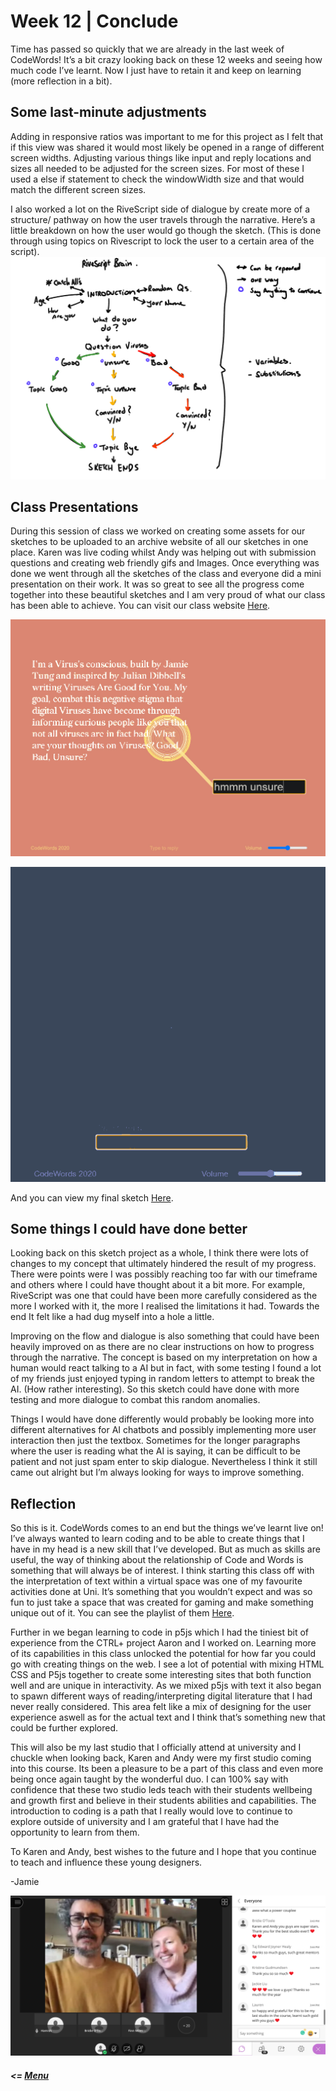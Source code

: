 # Week 12 | Conclude
Time has passed so quickly that we are already in the last week of CodeWords! It’s a bit crazy looking back on these 12 weeks and seeing how much code I’ve learnt. Now I just have to retain it and keep on learning (more reflection in a bit).

## Some last-minute adjustments
Adding in responsive ratios was important to me for this project as I felt that if this view was shared it would most likely be opened in a range of different screen widths. Adjusting various things like input and reply locations and sizes all needed to be adjusted for the screen sizes. For most of these I used a else if statement to check the windowWidth size and that would match the different screen sizes. 

I also worked a lot on the RiveScript side of dialogue by create more of a structure/ pathway on how the user travels through the narrative.  Here’s a little breakdown on how the user would go though the sketch. (This is done through using topics on Rivescript to lock the user to a certain area of the script). 
![](Map.jpg)

## Class Presentations
During this session of class we worked on creating some assets for our sketches to be uploaded to an archive website of all our sketches in one place. Karen was live coding whilst Andy was helping out with submission questions and creating web friendly gifs and Images. Once everything was done we went through all the sketches of the class and everyone did a mini presentation on their work. It was so great to see all the progress come together into these beautiful sketches and I am very proud of what our class has been able to achieve. You can visit our class website [Here](https://simandy.github.io/codewords/). 

![](2.jpg)

![](1.gif)

And you can view my final sketch [Here](https://jamtt.github.io/Codewords/Week_12/StartofSomething/ ). 

## Some things I could have done better

Looking back on this sketch project as a whole, I think there were lots of changes to my concept that ultimately hindered the result of my progress. There were points were I was possibly reaching too far with our timeframe and others where I could have thought about it a bit more. For example, RiveScript was one that could have been more carefully considered as the more I worked with it, the more I realised the limitations it had. Towards the end It felt like a had dug myself into a hole a little. 

Improving on the flow and dialogue is also something that could have been heavily improved on as there are no clear instructions on how to progress through the narrative. The concept is based on my interpretation on how a human would react talking to a AI but in fact, with some testing I found a lot of my friends just enjoyed typing in random letters to attempt to break the AI. (How rather interesting). So this sketch could have done with more testing and more dialogue to combat this random anomalies. 

Things I would have done differently would probably be looking more into different alternatives for AI chatbots and possibly implementing more user interaction then just the textbox. Sometimes for the longer paragraphs where the user is reading what the AI is saying, it can be difficult to be patient and not just spam enter to skip dialogue. Nevertheless I think it still came out alright but I’m always looking for ways to improve something. 


## Reflection
So this is it. CodeWords comes to an end but the things we’ve learnt live on! I’ve always wanted to learn coding and to be able to create things that I have in my head is a new skill that I’ve developed. But as much as skills are useful, the way of thinking about the relationship of Code and Words is something that will always be of interest. I think starting this class off with the interpretation of text within a virtual space was one of my favourite activities done at Uni. It’s something that you wouldn’t expect and was so fun to just take a space that was created for gaming and make something unique out of it. You can see the playlist of them [Here](https://www.youtube.com/watch?v=uiOQQN-uh4c&list=PLUcOibqqi1kyBP6b0wt7EsPpsiJ-UzEaH).

Further in we began learning to code in p5js which I had the tiniest bit of experience from the CTRL+ project Aaron and I worked on. Learning more of its capabilities in this class unlocked the potential for how far you could go with creating things on the web. I see a lot of potential with mixing HTML CSS and P5js together to create some interesting sites that both function well and are unique in interactivity. As we mixed p5js with text it also began to spawn different ways of reading/interpreting digital literature that I had never really considered. This area felt like a mix of designing for the user experience aswell as for the actual text and I think that’s something new that could be further explored. 

This will also be my last studio that I officially attend at university and I chuckle when looking back, Karen and Andy were my first studio coming into this course. Its been a pleasure to be a part of this class and even more being once again taught by the wonderful duo. I can 100% say with confidence that these two studio leds teach with their students wellbeing and growth first and believe in their students abilities and capabilities. The introduction to coding is a path that I really would love to continue to explore outside of university and I am grateful that I have had the opportunity to learn from them. 

To Karen and Andy, best wishes to the future and I hope that you continue to teach and influence these young designers. 

-Jamie 

![](i.png)


##### <= [Menu](https://github.com/Jamtt/Codewords) 
